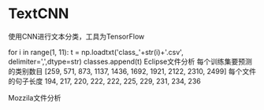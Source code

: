 # TextCNN
使用CNN进行文本分类，工具为TensorFlow

for i in range(1, 11):
   t = np.loadtxt('class_'+str(i)+'.csv', delimiter=',',dtype=str)
   classes.append(t)
Eclipse文件分析
每个训练集要预测的类别数目
[259, 571, 873, 1137, 1436, 1692, 1921, 2122, 2310, 2499]
每个文件的句子长度
194, 217, 220, 222, 222, 225, 229, 231, 234, 236

Mozzila文件分析